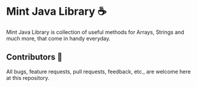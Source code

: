 # Mint Java Library :coffee:
Mint Java Library is collection of useful methods for Arrays, Strings and much more, that come in handy everyday.

## Contributors :handshake:
All bugs, feature requests, pull requests, feedback, etc., are welcome here at this repository.
